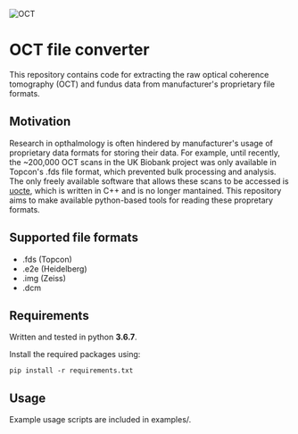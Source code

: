 ![OCT](../assets/oct.gif?raw=true)

# OCT file converter #

This repository contains code for extracting the raw optical coherence tomography (OCT) and fundus data from 
manufacturer's proprietary file formats. 

## Motivation
Research in opthalmology is often hindered by manufacturer's usage of proprietary data formats for storing their data. 
For example, until recently, the ~200,000 OCT scans in the UK Biobank project was only available in Topcon's .fds
file format, which prevented bulk processing and analysis. The only freely available software that allows these scans
to be accessed is  [uocte](https://bitbucket.org/uocte/uocte/wiki/Home), which is written in C++ and is no longer 
mantained. This repository aims to make available python-based tools for reading these propretary formats.


## Supported file formats
* .fds (Topcon)
* .e2e (Heidelberg)
* .img (Zeiss)
* .dcm

## Requirements
Written and tested in python **3.6.7**.

Install the required packages using:

```pip install -r requirements.txt```

## Usage

Example usage scripts are included in examples/. 


